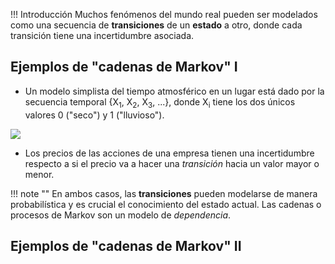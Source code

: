 !!! Introducción
    Muchos fenómenos del mundo real pueden ser modelados como una secuencia de **transiciones** de un **estado** a otro, donde cada transición tiene una incertidumbre asociada.

## Ejemplos de "cadenas de Markov" I

* Un modelo simplista del tiempo atmosférico en un lugar está dado por la secuencia temporal {X<sub>1</sub>, X<sub>2</sub>, X<sub>3</sub>, ...}, donde X<sub>i</sub> tiene los dos únicos valores 0 ("seco") y 1 ("lluvioso").

![](18_modelo_simplista_tiempo.svg)

* Los precios de las acciones de una empresa tienen una incertidumbre respecto a si el precio va a hacer una *transición* hacia un valor mayor o menor.

!!! note ""
    En ambos casos, las **transiciones** pueden modelarse de manera probabilística y es crucial el conocimiento del estado actual. Las cadenas o procesos de Markov son un modelo de *dependencia*.

## Ejemplos de "cadenas de Markov" II

